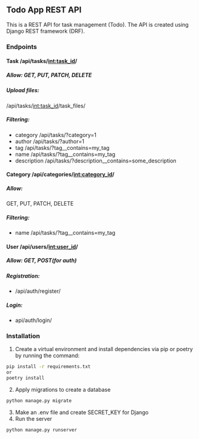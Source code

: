 ## Todo App REST API

This is a REST API for task management (Todo). The API is created using Django REST framework (DRF).
###  Endpoints
#### Task /api/tasks/<int:task_id>/
##### Allow: GET, PUT, PATCH, DELETE
##### Upload files:
/api/tasks/<int:task_id>/task_files/
##### Filtering: 
- category /api/tasks/?category=1
- author /api/tasks/?author=1
- tag /api/tasks/?tag__contains=my_tag
- name /api/tasks/?tag__contains=my_tag
- description /api/tasks/?description__contains=some_description
#### Category /api/categories/<int:category_id>/
##### Allow: 
GET, PUT, PATCH, DELETE
##### Filtering: 
- name /api/tasks/?tag__contains=my_tag
#### User /api/users/<int:user_id>/
##### Allow: GET, POST(for auth)
##### Registration:
- /api/auth/register/
##### Login:
- api/auth/login/
### Installation
1. Create a virtual environment and install dependencies via pip or poetry by running the command:
```bash
pip install -r requirements.txt
or
poetry install
```
2. Apply migrations to create a database
```bash
python manage.py migrate
```
3. Make an .env file and create SECRET_KEY for Django
4. Run the server
```bash
python manage.py runserver
```
